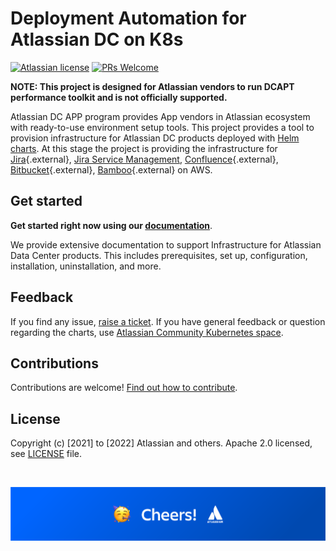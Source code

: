 # Deployment Automation for Atlassian DC on K8s
[![Atlassian license](https://img.shields.io/badge/license-Apache%202.0-blue.svg?style=flat-square)](LICENSE) [![PRs Welcome](https://img.shields.io/badge/PRs-welcome-brightgreen.svg?style=flat-square)](CONTRIBUTING.md)

**NOTE: This project is designed for Atlassian vendors to run DCAPT performance toolkit and is not officially supported.**

Atlassian DC APP program provides App vendors in Atlassian ecosystem with ready-to-use environment setup tools. 
This project provides a tool to provision infrastructure for Atlassian DC products deployed with [Helm charts](https://atlassian.github.io/data-center-helm-charts/).
At this stage the project is providing the infrastructure for [Jira](https://confluence.atlassian.com/jirasoftware/jira-software-8-19-x-release-notes-1082526044.html){.external}, [Jira Service Management](https://confluence.atlassian.com/servicemanagement/jira-service-management-4-20-x-release-notes-1085202556.html), [Confluence](https://confluence.atlassian.com/doc/confluence-7-13-release-notes-1044114085.html){.external}, [Bitbucket](https://confluence.atlassian.com/bitbucketserver/bitbucket-data-center-and-server-7-17-release-notes-1086401305.html){.external}, [Bamboo](https://confluence.atlassian.com/bamboo/bamboo-8-1-release-notes-1103070461.html){.external} on AWS.  


## Get started

**Get started right now using our [documentation](https://atlassian-labs.github.io/data-center-terraform/)**.

We provide extensive documentation to support Infrastructure for Atlassian Data Center products. 
This includes prerequisites, set up, configuration, installation, uninstallation, and more.


## Feedback

If you find any issue, [raise a ticket](https://support.atlassian.com/contact/). If you have general feedback or question regarding the charts, use [Atlassian Community Kubernetes space](https://community.atlassian.com/t5/Atlassian-Data-Center-on/gh-p/DC_Kubernetes).
  

## Contributions

Contributions are welcome! [Find out how to contribute](CONTRIBUTING.md). 

## License

Copyright (c) [2021] to [2022] Atlassian and others.
Apache 2.0 licensed, see [LICENSE](LICENSE) file.

<br/> 


[![With ❤️ from Atlassian](https://raw.githubusercontent.com/atlassian-internal/oss-assets/master/banner-cheers-light.png)](https://www.atlassian.com)
